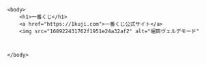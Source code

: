 <!DOCTYPE html>
<html lang="ja">
    <head>
        <meta charset="UTF-8">
        <meta http-equiv="X-UA-Compatible" content="IE=edge">
        <meta name="viewport" content="width=device-width, initial-scale=1.0">
        <link rel="style" href="style.css">
        <title>ichiban-net</title>
    </head>

    <body>
        <h1>一番くじ</h1>
        <a href="https://1kuji.com">一番くじ公式サイト</a>
        <img src="168922431762f1951e24a32af2" alt="堀田ヴェルデモード"
    


    </body>
</html>

